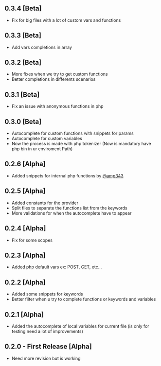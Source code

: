 ## 0.3.4 [Beta]
* Fix for big files with a lot of custom vars and functions

## 0.3.3 [Beta]
* Add vars completions in array

## 0.3.2 [Beta]
* More fixes when we try to get custom functions
* Better completions in differents scenarios

## 0.3.1 [Beta]
* Fix an issue with anonymous functions in php

## 0.3.0 [Beta]
* Autocomplete for custom functions with snippets for params
* Autocomplete for custom variables
* Now the process is made with php tokenizer (Now is mandatory have php bin in ur enviroment Path)

## 0.2.6 [Alpha]
* Added snippets for internal php functions by [@amp343](https://github.com/amp343)

## 0.2.5 [Alpha]
* Added constants for the provider
* Split files to separate the functions list from the keywords
* More validations for when the autocomplete have to appear

## 0.2.4 [Alpha]
* Fix for some scopes

## 0.2.3 [Alpha]
* Added php default vars ex: POST, GET, etc...

## 0.2.2 [Alpha]
* Added some snippets for keywords
* Better filter when u try to complete functions or keywords and variables

## 0.2.1 [Alpha]
* Added the autocomplete of local variables for current file (is only for testing need a lot of improvements)

## 0.2.0 - First Release [Alpha]
* Need more revision but is working
